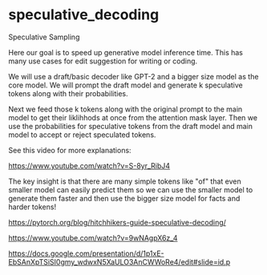 # speculative_decoding
Speculative Sampling

Here our goal is to speed up generative model inference time. This has many use cases for edit suggestion for writing or coding.

We will use a draft/basic decoder like GPT-2 and a bigger size model as the core model. We will prompt the draft model and generate k speculative tokens along with their probabilities.

Next we feed those k tokens along with the original prompt to the main model to get their liklihhods at once from the attention mask layer. Then we use the probabilities for speculative tokens from the draft model and main model to accept or reject speculated tokens.

See this video for more explanations:

https://www.youtube.com/watch?v=S-8yr_RibJ4

The key insight is that there are many simple tokens like "of" that even smaller model can easily predict them so we can use the smaller model to generate them faster and then use the bigger size model for facts and harder tokens!

https://pytorch.org/blog/hitchhikers-guide-speculative-decoding/

https://www.youtube.com/watch?v=9wNAgpX6z_4

https://docs.google.com/presentation/d/1p1xE-EbSAnXpTSiSI0gmy_wdwxN5XaULO3AnCWWoRe4/edit#slide=id.p